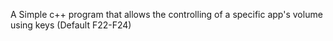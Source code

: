 A Simple c++ program that allows the controlling of a specific app's volume using keys (Default F22-F24)
